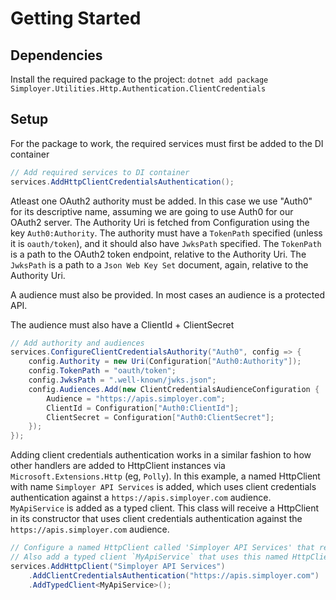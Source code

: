 # Getting Started

## Dependencies
Install the required package to the project:
`dotnet add package Simployer.Utilities.Http.Authentication.ClientCredentials`

## Setup

For the package to work, the required services must first be added to the 
DI container

```csharp
// Add required services to DI container
services.AddHttpClientCredentialsAuthentication();
```

Atleast one OAuth2 authority must be added. In this case we use "Auth0" for its descriptive name,
assuming we are going to use Auth0 for our OAuth2 server. The Authority Uri is fetched from Configuration
using the key `Auth0:Authority`. The authority must have a `TokenPath` specified (unless it is `oauth/token`),
and it should also have `JwksPath` specified. The `TokenPath` is a path to the OAuth2 token endpoint,
relative to the Authority Uri. The `JwksPath` is a path to a `Json Web Key Set` document, again,
relative to the Authority Uri.

A audience must also be provided. In most cases an audience is a protected API.

The audience must also have a ClientId + ClientSecret

```csharp 
// Add authority and audiences
services.ConfigureClientCredentialsAuthority("Auth0", config => {
    config.Authority = new Uri(Configuration["Auth0:Authority"]);
    config.TokenPath = "oauth/token";
    config.JwksPath = ".well-known/jwks.json";
    config.Audiences.Add(new ClientCredentialsAudienceConfiguration {
        Audience = "https://apis.simployer.com";
        ClientId = Configuration["Auth0:ClientId"];
        ClientSecret = Configuration["Auth0:ClientSecret"];
    });
});
```

Adding client credentials authentication works in a similar fashion to how other handlers are added
to HttpClient instances via `Microsoft.Extensions.Http` (eg, `Polly`).
In this example, a named HttpClient with name `Simployer API Services` is added, which uses
client credentials authentication against a `https://apis.simployer.com` audience.
`MyApiService` is added as a typed client. This class will receive a HttpClient in its constructor that
uses client credentials authentication against the `https://apis.simployer.com` audience.

```csharp 
// Configure a named HttpClient called 'Simployer API Services' that require client credentials authentication against the `https://apis.simployer.com` audience.
// Also add a typed client `MyApiService` that uses this named HttpClient
services.AddHttpClient("Simployer API Services")
    .AddClientCredentialsAuthentication("https://apis.simployer.com")
    .AddTypedClient<MyApiService>();
```
